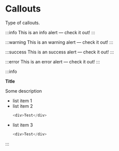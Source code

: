 # Callouts

<p class="description">Type of callouts.</p>

:::info
This is an info alert — check it out!
:::

:::warning
This is an warning alert — check it out!
:::

:::success
This is an success alert — check it out!
:::

:::error
This is an error alert — check it out!
:::

:::info

**Title**

Some description

- list item 1
- list item 2
  ```js
  <div>Test</div>
  ```
- list item 3
  ```js
  <div>Test</div>
  ```

:::
